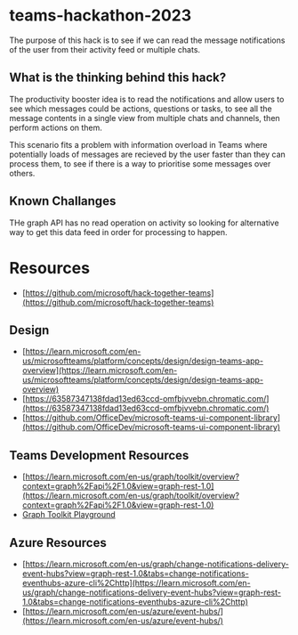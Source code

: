 # teams-hackathon-2023

The purpose of this hack is to see if we can read the message notifications of the user from their activity feed or multiple chats. 

## What is the thinking behind this hack?

The productivity booster idea is to read the notifications and allow users to see which messages could be actions, questions or tasks, to see all the message contents in a single view from multiple chats and channels, then perform actions on them. 

This scenario fits a problem with information overload in Teams where potentially loads of messages are recieved by the user faster than they can process them, to see if there is a way to prioritise some messages over others.

## Known Challanges

THe graph API has no read operation on activity so looking for alternative way to get this data feed in order for processing to happen.

# Resources

- [https://github.com/microsoft/hack-together-teams](https://github.com/microsoft/hack-together-teams)

## Design

- [https://learn.microsoft.com/en-us/microsoftteams/platform/concepts/design/design-teams-app-overview](https://learn.microsoft.com/en-us/microsoftteams/platform/concepts/design/design-teams-app-overview)
- [https://63587347138fdad13ed63ccd-omfbjvvebn.chromatic.com/](https://63587347138fdad13ed63ccd-omfbjvvebn.chromatic.com/)
- [https://github.com/OfficeDev/microsoft-teams-ui-component-library](https://github.com/OfficeDev/microsoft-teams-ui-component-library)


## Teams Development Resources

- [https://learn.microsoft.com/en-us/graph/toolkit/overview?context=graph%2Fapi%2F1.0&view=graph-rest-1.0](https://learn.microsoft.com/en-us/graph/toolkit/overview?context=graph%2Fapi%2F1.0&view=graph-rest-1.0)
- [Graph Toolkit Playground](https://mgt.dev/)

## Azure Resources

- [https://learn.microsoft.com/en-us/graph/change-notifications-delivery-event-hubs?view=graph-rest-1.0&tabs=change-notifications-eventhubs-azure-cli%2Chttp](https://learn.microsoft.com/en-us/graph/change-notifications-delivery-event-hubs?view=graph-rest-1.0&tabs=change-notifications-eventhubs-azure-cli%2Chttp)
- [https://learn.microsoft.com/en-us/azure/event-hubs/](https://learn.microsoft.com/en-us/azure/event-hubs/)


